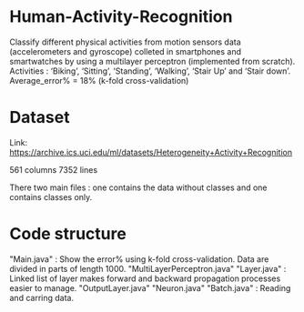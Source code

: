 # Human-Activity-Recognition
Classify different physical activities from motion sensors data (accelerometers and gyroscope) colleted in smartphones and smartwatches by using a multilayer perceptron (implemented from scratch). 
Activities : ‘Biking’, ‘Sitting’, ‘Standing’, ‘Walking’, ‘Stair Up’ and ‘Stair down’.
Average_error% = 18% (k-fold cross-validation)

# Dataset
Link: https://archive.ics.uci.edu/ml/datasets/Heterogeneity+Activity+Recognition

561 columns
7352 lines

There two main files : one contains the data without classes and one contains classes only.

# Code structure
"Main.java" : Show the error% using k-fold cross-validation. Data are divided in parts of length 1000.
"MultiLayerPerceptron.java"
"Layer.java" : Linked list of layer makes forward and backward propagation processes easier to manage.
"OutputLayer.java"
"Neuron.java"
"Batch.java" : Reading and carring data.
